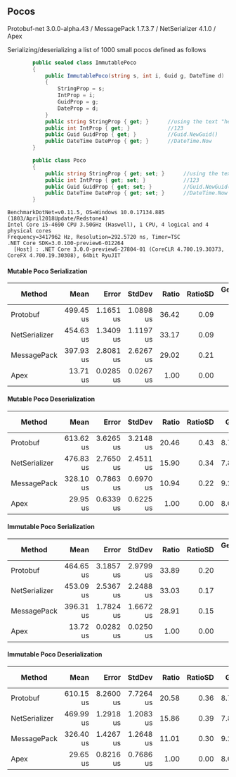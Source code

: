 ## Pocos

Protobuf-net 3.0.0-alpha.43 / MessagePack 1.7.3.7 / NetSerializer 4.1.0 / Apex

Serializing/deserializing a list of 1000 small pocos defined as follows

```csharp
        public sealed class ImmutablePoco
        {
            public ImmutablePoco(string s, int i, Guid g, DateTime d)
            {
                StringProp = s;
                IntProp = i;
                GuidProp = g;
                DateProp = d;
            }
            public string StringProp { get; }      //using the text "hello"
            public int IntProp { get; }            //123
            public Guid GuidProp { get; }          //Guid.NewGuid()
            public DateTime DateProp { get; }      //DateTime.Now
        }

        public class Poco
        {
            public string StringProp { get; set; }      //using the text "hello"
            public int IntProp { get; set; }            //123
            public Guid GuidProp { get; set; }          //Guid.NewGuid()
            public DateTime DateProp { get; set; }      //DateTime.Now
        }
```

```
BenchmarkDotNet=v0.11.5, OS=Windows 10.0.17134.885 (1803/April2018Update/Redstone4)
Intel Core i5-4690 CPU 3.50GHz (Haswell), 1 CPU, 4 logical and 4 physical cores
Frequency=3417962 Hz, Resolution=292.5720 ns, Timer=TSC
.NET Core SDK=3.0.100-preview6-012264
  [Host] : .NET Core 3.0.0-preview6-27804-01 (CoreCLR 4.700.19.30373, CoreFX 4.700.19.30308), 64bit RyuJIT
```

#### Mutable Poco Serialization

|        Method |      Mean |     Error |    StdDev | Ratio | RatioSD | Gen 0 | Gen 1 | Gen 2 | Allocated |
|-------------- |----------:|----------:|----------:|------:|--------:|------:|------:|------:|----------:|
|      Protobuf | 499.45 us | 1.1651 us | 1.0898 us | 36.42 |    0.09 |     - |     - |     - |     315 B |
| NetSerializer | 454.63 us | 1.3409 us | 1.1197 us | 33.17 |    0.09 |     - |     - |     - |         - |
|   MessagePack | 397.93 us | 2.8081 us | 2.6267 us | 29.02 |    0.21 |     - |     - |     - |         - |
|          Apex |  13.71 us | 0.0285 us | 0.0267 us |  1.00 |    0.00 |     - |     - |     - |         - |

#### Mutable Poco Deserialization

|        Method |      Mean |     Error |    StdDev | Ratio | RatioSD |  Gen 0 |  Gen 1 | Gen 2 | Allocated |
|-------------- |----------:|----------:|----------:|------:|--------:|-------:|-------:|------:|----------:|
|      Protobuf | 613.62 us | 3.6265 us | 3.2148 us | 20.46 |    0.43 | 8.7891 | 0.9766 |     - | 105.45 KB |
| NetSerializer | 476.83 us | 2.7650 us | 2.4511 us | 15.90 |    0.34 | 7.8125 | 0.9766 |     - |  93.99 KB |
|   MessagePack | 328.10 us | 0.7863 us | 0.6970 us | 10.94 |    0.22 | 9.2773 | 0.9766 |     - |   93.8 KB |
|          Apex |  29.95 us | 0.6339 us | 0.6225 us |  1.00 |    0.00 | 8.0261 | 1.1292 |     - |  93.99 KB |

#### Immutable Poco Serialization

|        Method |      Mean |     Error |    StdDev | Ratio | RatioSD | Gen 0 | Gen 1 | Gen 2 | Allocated |
|-------------- |----------:|----------:|----------:|------:|--------:|------:|------:|------:|----------:|
|      Protobuf | 464.65 us | 3.1857 us | 2.9799 us | 33.89 |    0.20 |     - |     - |     - |     314 B |
| NetSerializer | 453.09 us | 2.5367 us | 2.2488 us | 33.03 |    0.17 |     - |     - |     - |         - |
|   MessagePack | 396.31 us | 1.7824 us | 1.6672 us | 28.91 |    0.15 |     - |     - |     - |         - |
|          Apex |  13.72 us | 0.0282 us | 0.0250 us |  1.00 |    0.00 |     - |     - |     - |         - |

#### Immutable Poco Deserialization

|        Method |      Mean |     Error |    StdDev | Ratio | RatioSD |  Gen 0 |  Gen 1 | Gen 2 | Allocated |
|-------------- |----------:|----------:|----------:|------:|--------:|-------:|-------:|------:|----------:|
|      Protobuf | 610.15 us | 8.2600 us | 7.7264 us | 20.58 |    0.36 | 8.7891 | 0.9766 |     - | 105.45 KB |
| NetSerializer | 469.99 us | 1.2918 us | 1.2083 us | 15.86 |    0.39 | 7.8125 | 0.9766 |     - |  93.99 KB |
|   MessagePack | 326.40 us | 1.4267 us | 1.2648 us | 11.01 |    0.30 | 9.2773 | 0.9766 |     - |   93.8 KB |
|          Apex |  29.65 us | 0.8216 us | 0.7686 us |  1.00 |    0.00 | 8.0261 | 1.0681 |     - |  93.99 KB |

